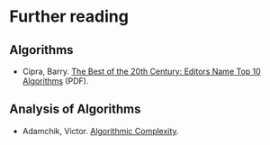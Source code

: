 # Further reading

## Algorithms

* Cipra, Barry. [The Best of the 20th Century: Editors Name Top 10 Algorithms](https://www.siam.org/pdf/news/637.pdf) (PDF).

## Analysis of Algorithms

* Adamchik, Victor. [Algorithmic Complexity](http://www.cs.cmu.edu/~adamchik/15-121/lectures/Algorithmic%20Complexity/complexity.html).